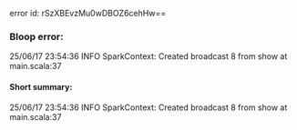 error id: rSzXBEvzMu0wDBOZ6cehHw==
### Bloop error:

25/06/17 23:54:36 INFO SparkContext: Created broadcast 8 from show at main.scala:37
#### Short summary: 

25/06/17 23:54:36 INFO SparkContext: Created broadcast 8 from show at main.scala:37